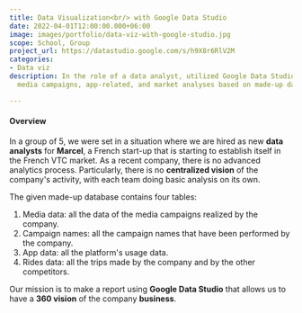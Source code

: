 ```yaml
---
title: Data Visualization<br/> with Google Data Studio
date: 2022-04-01T12:00:00.000+06:00
image: images/portfolio/data-viz-with-google-studio.jpg
scope: School, Group
project_url: https://datastudio.google.com/s/h9X8r6RlV2M
categories:
- Data viz
description: In the role of a data analyst, utilized Google Data Studio to perform
  media campaigns, app-related, and market analyses based on made-up data.

---
```

#### Overview

In a group of 5, we were set in a situation where we are hired as new **data analysts** for **Marcel**, a French start-up that is starting to establish itself in the French VTC market. As a recent company, there is no advanced analytics process. Particularly, there is no **centralized vision** of the company's activity, with each team doing basic analysis on its own.

The given made-up database contains four tables:

1. Media data: all the data of the media campaigns realized by the company.
2. Campaign names: all the campaign names that have been performed by the company.
3. App data: all the platform's usage data.
4. Rides data: all the trips made by the company and by the other competitors.

Our mission is to make a report using **Google Data Studio** that allows us to have a **360 vision** of the company **business**.